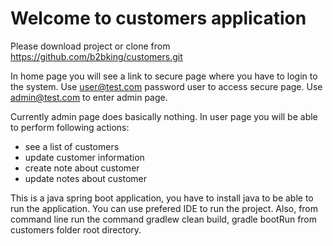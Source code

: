 # Welcome to customers application

Please download project or clone from https://github.com/b2bking/customers.git

In home page you will see a link to secure page where you have to login to the system.
Use user@test.com password user to access secure page.
Use admin@test.com to enter admin page.

Currently admin page does basically nothing.
In user page you will be able to perform following actions:
  - see a list of customers
  - update customer information
  - create note about customer
  - update notes about customer
  
This is a java spring boot application, you have to install java to be able to run the application.
You can use prefered IDE to run the project.
Also, from command line run the command gradlew clean build, gradle bootRun from customers folder root directory.
